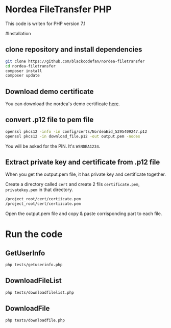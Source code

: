# Nordea FileTransfer PHP
This code is writen for PHP version 7.1

#Installation

## clone repository and install dependencies
```sh
git clone https://github.com/blackcodefan/nordea-filetransfer
cd nordea-filetransfer
composer install
composer update
```

## Download demo certificate

You can download the nordea's demo certificate [here](https://www.nordea.fi/Images/147-487388/Certificate_PRODUCTION_DEMO2024Nov.zip).

## convert .p12 file to pem file

```bash
openssl pkcs12 -info -in config/certs/NordeaEid_5295409247.p12
openssl pkcs12 -in download_file.p12 -out output.pem -nodes
```
You will be asked for the PIN. It's `WSNDEA1234`.

## Extract private key and certificate from .p12 file
When you get the output.pem file, it has private key and certificate together.

Create a directory called `cert` and create 2 fils `certificate.pem`, `privatekey.pem` in that directory.

```bash
/project_root/cert/certiicate.pem
/project_root/cert/certiicate.pem
```

Open the output.pem file and copy & paste corrisponding part to each file.

# Run the code
## GetUserInfo

```sh
php tests/getuserinfo.php
```

## DownloadFileList

```sh
php tests/downloadfilelist.php
```

## DownloadFile

```sh
php tests/downloadfile.php
```